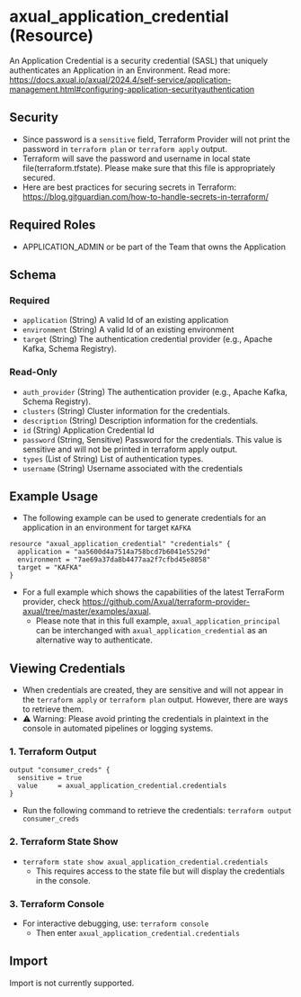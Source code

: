 # axual_application_credential (Resource)

An Application Credential is a security credential (SASL) that uniquely authenticates an Application in an Environment. Read more: https://docs.axual.io/axual/2024.4/self-service/application-management.html#configuring-application-securityauthentication

## Security
- Since password is a `sensitive` field, Terraform Provider will not print the password in `terraform plan` or `terraform apply` output.
- Terraform will save the password and username in local state file(terraform.tfstate). Please make sure that this file is appropriately secured.
- Here are best practices for securing secrets in Terraform: https://blog.gitguardian.com/how-to-handle-secrets-in-terraform/

## Required Roles
- APPLICATION_ADMIN or be part of the Team that owns the Application

<!-- schema generated by tfplugindocs -->
## Schema

### Required

- `application` (String) A valid Id of an existing application
- `environment` (String) A valid Id of an existing environment
- `target` (String) The authentication credential provider (e.g., Apache Kafka, Schema Registry).

### Read-Only

- `auth_provider` (String) The authentication provider (e.g., Apache Kafka, Schema Registry).
- `clusters` (String) Cluster information for the credentials.
- `description` (String) Description information for the credentials.
- `id` (String) Application Credential Id
- `password` (String, Sensitive) Password for the credentials. This value is sensitive and will not be printed in terraform apply output.
- `types` (List of String) List of authentication types.
- `username` (String) Username associated with the credentials

## Example Usage
- The following example can be used to generate credentials for an application in an environment for target `KAFKA`

```hcl
resource "axual_application_credential" "credentials" {
  application = "aa5600d4a7514a758bcd7b6041e5529d"
  environment = "7ae69a37da8b4477aa2f7cfbd45e8058"
  target = "KAFKA"
}
```

- For a full example which shows the capabilities of the latest TerraForm provider, check https://github.com/Axual/terraform-provider-axual/tree/master/examples/axual.
  - Please note that in this full example, `axual_application_principal` can be interchanged with `axual_application_credential` as an alternative way to authenticate.

## Viewing Credentials

- When credentials are created, they are sensitive and will not appear in the `terraform apply` or `terraform plan` output. However, there are ways to retrieve them.
- ⚠️ Warning: Please avoid printing the credentials in plaintext in the console in automated pipelines or logging systems.

### 1. Terraform Output

```hcl
output "consumer_creds" {
  sensitive = true
  value     = axual_application_credential.credentials
}
```

- Run the following command to retrieve the credentials: `terraform output consumer_creds`

### 2. Terraform State Show
- `terraform state show axual_application_credential.credentials`
  - This requires access to the state file but will display the credentials in the console.

### 3. Terraform Console
- For interactive debugging, use: `terraform console`
  - Then enter `axual_application_credential.credentials`

## Import

Import is not currently supported.